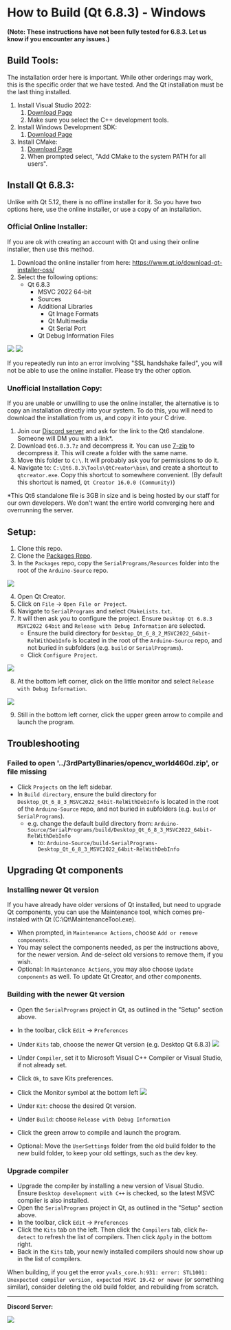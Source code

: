 # How to Build (Qt 6.8.3) - Windows

**(Note: These instructions have not been fully tested for 6.8.3. Let us know if you encounter any issues.)**

## Build Tools:

The installation order here is important. While other orderings may work, this is the specific order that we have tested. And the Qt installation must be the last thing installed.

1. Install Visual Studio 2022:
   1. [Download Page](https://docs.microsoft.com/en-us/visualstudio/releases/2022/release-notes)
   2. Make sure you select the C++ development tools.
2. Install Windows Development SDK:
   1. [Download Page](https://developer.microsoft.com/en-us/windows/downloads/windows-sdk/)
3. Install CMake:
   1. [Download Page](https://cmake.org/download/)
   2. When prompted select, "Add CMake to the system PATH for all users".

## Install Qt 6.8.3:

Unlike with Qt 5.12, there is no offline installer for it. So you have two options here, use the online installer, or use a copy of an installation.

### Official Online Installer:

If you are ok with creating an account with Qt and using their online installer, then use this method.

1. Download the online installer from here: https://www.qt.io/download-qt-installer-oss/
2. Select the following options:
   - Qt 6.8.3
     - MSVC 2022 64-bit
     - Sources
     - Additional Libraries
       - Qt Image Formats
       - Qt Multimedia
       - Qt Serial Port
     - Qt Debug Information Files

![](Images/Windows-Install-Qt6.8.3-Custom.png)
![](Images/Windows-Install-Qt6.8.3-Components.png)

If you repeatedly run into an error involving "SSL handshake failed", you will not be able to use the online installer. Please try the other option.

### Unofficial Installation Copy:

If you are unable or unwilling to use the online installer, the alternative is to copy an installation directly into your system. To do this, you will need to download the installation from us, and copy it into your C drive.

1. Join our [Discord server](https://discord.gg/cQ4gWxN) and ask for the link to the Qt6 standalone. Someone will DM you with a link\*.
2. Download `Qt6.8.3.7z` and decompress it. You can use [7-zip](https://www.7-zip.org/) to decompress it. This will create a folder with the same name.
3. Move this folder to `C:\`. It will probably ask you for permissions to do it.
4. Navigate to: `C:\Qt6.8.3\Tools\QtCreator\bin\` and create a shortcut to `qtcreator.exe`. Copy this shortcut to somewhere convenient. (By default this shortcut is named, `Qt Creator 16.0.0 (Community)`)

\*This Qt6 standalone file is 3GB in size and is being hosted by our staff for our own developers. We don't want the entire world converging here and overrunning the server.

## Setup:

1. Clone this repo.
2. Clone the [Packages Repo](https://github.com/PokemonAutomation/Packages).
3. In the `Packages` repo, copy the `SerialPrograms/Resources` folder into the root of the `Arduino-Source` repo.

![](Images/Directory.png)

4. Open Qt Creator.
5. Click on `File` -> `Open File or Project`.
6. Navigate to `SerialPrograms` and select `CMakeLists.txt`.
7. It will then ask you to configure the project. Ensure `Desktop Qt 6.8.3 MSVC2022 64bit` and `Release with Debug Information` are selected.
   - Ensure the build directory for `Desktop_Qt_6_8_2_MSVC2022_64bit-RelWithDebInfo` is located in the root of the `Arduino-Source` repo, and not buried in subfolders (e.g. `build` or `SerialPrograms`).
   - Click `Configure Project`.

![](Images/Windows-configure-project-qt-creator-13.png)

8. At the bottom left corner, click on the little monitor and select `Release with Debug Information`.

![](Images/Windows-Configuration-Qt6.png)

9. Still in the bottom left corner, click the upper green arrow to compile and launch the program.

## Troubleshooting

### Failed to open '../3rdPartyBinaries/opencv_world460d.zip', or file missing

- Click `Projects` on the left sidebar.
- In `Build directory`, ensure the build directory for `Desktop_Qt_6_8_3_MSVC2022_64bit-RelWithDebInfo` is located in the root of the `Arduino-Source` repo, and not buried in subfolders (e.g. `build` or `SerialPrograms`).
  - e.g. change the default build directory from: `Arduino-Source/SerialPrograms/build/Desktop_Qt_6_8_3_MSVC2022_64bit-RelWithDebInfo`
    - to: `Arduino-Source/build-SerialPrograms-Desktop_Qt_6_8_3_MSVC2022_64bit-RelWithDebInfo`

## Upgrading Qt components

### Installing newer Qt version

If you have already have older versions of Qt installed, but need to upgrade Qt components, you can use the Maintenance tool, which comes pre-instaled with Qt (C:\Qt\MaintenanceTool.exe).

- When prompted, in `Maintenance Actions`, choose `Add or remove components`.
- You may select the components needed, as per the instructions above, for the newer version. And de-select old versions to remove them, if you wish.
- Optional: In `Maintenance Actions`, you may also choose `Update components` as well. To update Qt Creator, and other components.

### Building with the newer Qt version

- Open the `SerialPrograms` project in Qt, as outlined in the "Setup" section above.
- In the toolbar, click `Edit` -> `Preferences`
- Under `Kits` tab, choose the newer Qt version (e.g. Desktop Qt 6.8.3)
  <img src="Images/QT-kits.png">

- Under `Compiler`, set it to Microsoft Visual C++ Compiler or Visual Studio, if not already set.
- Click `Ok`, to save Kits preferences.
- Click the Monitor symbol at the bottom left
  <img src="Images/QT-kit-build.png">

- Under `Kit`: choose the desired Qt version.
- Under `Build`: choose `Release with Debug Information`
- Click the green arrow to compile and launch the program.
- Optional: Move the `UserSettings` folder from the old build folder to the new build folder, to keep your old settings, such as the dev key.

### Upgrade compiler

- Upgrade the compiler by installing a new version of Visual Studio. Ensure `Desktop development with C++` is checked, so the latest MSVC compiler is also installed.
- Open the `SerialPrograms` project in Qt, as outlined in the "Setup" section above.
- In the toolbar, click `Edit` -> `Preferences`
- Click the `Kits` tab on the left. Then click the `Compilers` tab, click `Re-detect` to refresh the list of compilers. Then click `Apply` in the bottom right.
- Back in the `Kits` tab, your newly installed compilers should now show up in the list of compilers.

When building, if you get the error `yvals_core.h:931: error: STL1001: Unexpected compiler version, expected MSVC 19.42 or newer` (or something similar), consider deleting the old build folder, and rebuilding from scratch.

<hr>

**Discord Server:**

[<img src="https://canary.discordapp.com/api/guilds/695809740428673034/widget.png?style=banner2">](https://discord.gg/cQ4gWxN)
